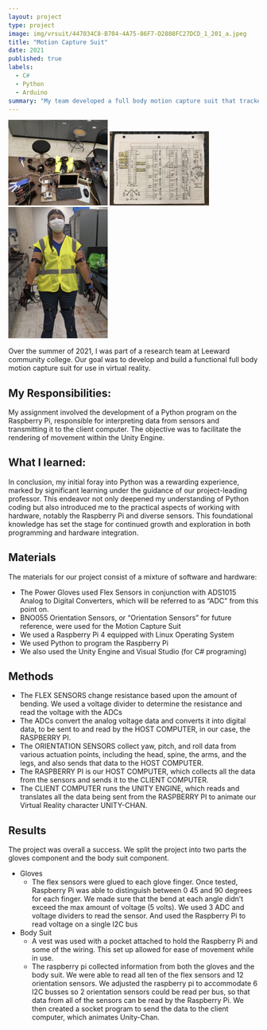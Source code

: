 ```yaml
---
layout: project
type: project
image: img/vrsuit/447034C8-B704-4A75-86F7-D2808FC27DCD_1_201_a.jpeg
title: "Motion Capture Suit"
date: 2021
published: true
labels:
  - C#
  - Python
  - Arduino
summary: "My team developed a full body motion capture suit that tracked user's motion for virtual reality"
---
```


<div class="text-center p-4">
  <img width="200px" src="../img/vrsuit/D3C10055-1BA6-47A8-88EC-2EFEBF927F6D.jpeg" class="img-thumbnail" >
  <img width="200px" src="../img/vrsuit/AF4DF049-9423-4120-8C4C-D30C1E06F37F.jpeg" class="img-thumbnail" >
  <img width="200px" src="../img/vrsuit/EC6661AA-F450-4C7F-BAF3-C4E0B0E23722.jpeg" class="img-thumbnail" >
</div>

Over the summer of 2021, I was part of a research team at Leeward community college. Our goal was to develop and build a functional full body motion capture suit for use in virtual reality.

## My Responsibilities:
My assignment involved the development of a Python program on the Raspberry Pi, responsible for interpreting data from sensors and transmitting it to the client computer. The objective was to facilitate the rendering of movement within the Unity Engine.

## What I learned:
In conclusion, my initial foray into Python was a rewarding experience, marked by significant learning under the guidance of our project-leading professor. This endeavor not only deepened my understanding of Python coding but also introduced me to the practical aspects of working with hardware, notably the Raspberry Pi and diverse sensors. This foundational knowledge has set the stage for continued growth and exploration in both programming and hardware integration.

## Materials
The materials for our project consist of a mixture of software and hardware:

  - The Power Gloves used Flex Sensors in conjunction with ADS1015 Analog to Digital Converters, which will be referred to as “ADC” from this point on.
  - BNO055 Orientation Sensors, or “Orientation Sensors” for future reference, were used for the Motion Capture Suit
  - We used a Raspberry Pi 4 equipped with Linux Operating System
  - We used Python to program the Raspberry Pi
  - We also used the Unity Engine and Visual Studio (for C# programing)

## Methods
  - The FLEX SENSORS change resistance based upon the amount of bending. We used a voltage divider to determine the resistance and read the voltage with the ADCs
  - The ADCs convert the analog voltage data and converts it into digital data, to be sent to and read by the HOST COMPUTER, in our case, the RASPBERRY PI.
  - The ORIENTATION SENSORS collect yaw, pitch, and roll data from various actuation points, including the head, spine, the arms, and the legs, and also sends that data to the HOST COMPUTER.
  - The RASPBERRY PI is our HOST COMPUTER, which collects all the data from the sensors and sends it to the CLIENT COMPUTER.
  - The CLIENT COMPUTER runs the UNITY ENGINE, which reads and translates all the data being sent from the RASPBERRY PI to animate our Virtual Reality character UNITY-CHAN.

## Results
The project was overall a success. We split the project into two parts the gloves component and the body suit component.
  - Gloves
      - The flex sensors were glued to each glove finger. Once tested, Raspberry Pi was able to distinguish between 0 45 and 90 degrees for each     finger. We made sure that the bend at each angle didn’t exceed the max amount of voltage (5 volts). We used 3 ADC and voltage dividers to read the sensor. And used the Raspberry Pi to read voltage on a single I2C bus
  - Body Suit
      - A vest was used with a pocket attached to hold the Raspberry Pi and some of the wiring. This set up allowed for ease of movement while in use.  
      - The raspberry pi collected information from both the gloves and the body suit.
We were able to read all ten of the flex sensors and 12 orientation sensors. We adjusted the raspberry pi to accommodate 6 I2C busses so 2 orientation sensors could be read per bus, so that 
data from all of the sensors can be read by the Raspberry Pi. We then created a socket program to send the data to the client computer, which animates Unity-Chan.
